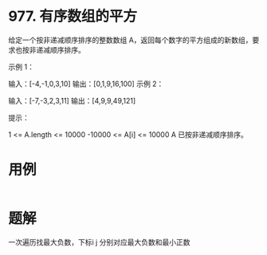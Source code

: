 # 977. 有序数组的平方
给定一个按非递减顺序排序的整数数组 A，返回每个数字的平方组成的新数组，要求也按非递减顺序排序。

示例 1：

输入：[-4,-1,0,3,10]
输出：[0,1,9,16,100]
示例 2：

输入：[-7,-3,2,3,11]
输出：[4,9,9,49,121]

提示：

1 <= A.length <= 10000
-10000 <= A[i] <= 10000
A 已按非递减顺序排序。

# 用例
```

```

# 题解
一次遍历找最大负数，下标i j 分别对应最大负数和最小正数







